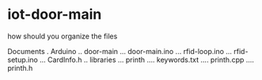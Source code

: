 # iot-door-main

how should you organize the files

  Documents
  . Arduino
    .. door-main
      ... door-main.ino
      ... rfid-loop.ino
      ... rfid-setup.ino
      ... CardInfo.h
    .. libraries
      ... printh
        .... keywords.txt
        .... printh.cpp
        .... printh.h
